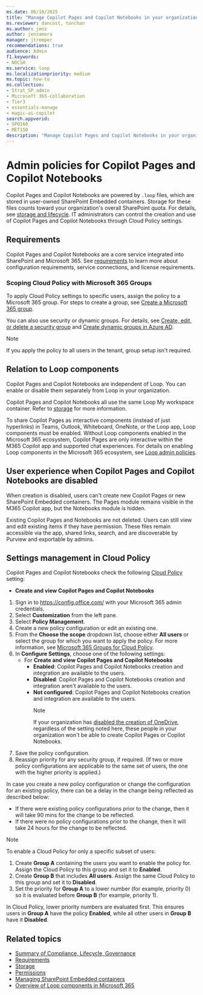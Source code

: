 ```yaml
---
ms.date: 06/10/2025
title: "Manage Copilot Pages and Copilot Notebooks in your organization"
ms.reviewer: dancost, tonchan
ms.author: jenz
author: jenzamora
manager: jtremper
recommendations: true
audience: Admin
f1.keywords:
- NOCSH
ms.service: loop
ms.localizationpriority: medium
ms.topic: how-to
ms.collection:
- Strat_SP_admin
- Microsoft 365-collaboration
- Tier3
- essentials-manage
- magic-ai-copilot
search.appverid:
- SPO160
- MET150
description: "Manage Copilot Pages and Copilot Notebooks in your organization"
---
```


# Admin policies for Copilot Pages and Copilot Notebooks

Copilot Pages and Copilot Notebooks are powered by `.loop` files, which are stored in user-owned SharePoint Embedded containers. Storage for these files counts toward your organization's overall SharePoint quota. For details, see [storage and lifecycle](cpcn-storage.md). IT administrators can control the creation and use of Copilot Pages and Copilot Notebooks through Cloud Policy settings.

## Requirements

Copilot Pages and Copilot Notebooks are a core service integrated into SharePoint and Microsoft 365. See [requirements](cpcn-loop-requirements.md) to learn more about configuration requirements, service connections, and license requirements.

### Scoping Cloud Policy with Microsoft 365 Groups

To apply Cloud Policy settings to specific users, assign the policy to a Microsoft 365 group. For steps to create a group, see [Create a Microsoft 365 group](/microsoft-365/admin/create-groups/create-groups).

You can also use security or dynamic groups. For details, see [Create, edit, or delete a security group](/microsoft-365/admin/email/create-edit-or-delete-a-security-group) and [Create dynamic groups in Azure AD](/azure/active-directory/external-identities/use-dynamic-groups).

> [!NOTE]
> If you apply the policy to all users in the tenant, group setup isn't required.

## Relation to Loop components

Copilot Pages and Copilot Notebooks are independent of Loop. You can enable or disable them separately from Loop in your organization.

Copilot Pages and Copilot Notebooks all use the same Loop My workspace container. Refer to [storage](cpcn-storage.md) for more information.

To share Copilot Pages as interactive components (instead of just hyperlinks) in Teams, Outlook, Whiteboard, OneNote, or the Loop app, Loop components must be enabled. Without Loop components enabled in the Microsoft 365 ecosystem, Copilot Pages are only interactive within the M365 Copilot app and supported chat experiences. For details on enabling Loop components in the Microsoft 365 ecosystem, see [Loop admin policies](loop-admin-configuration.md).

## User experience when Copilot Pages and Copilot Notebooks are disabled

When creation is disabled, users can't create new Copilot Pages or new SharePoint Embedded containers. The Pages module remains visible in the M365 Copilot app, but the Notebooks module is hidden.

Existing Copilot Pages and Notebooks are not deleted. Users can still view and edit existing items if they have permission. These files remain accessible via the app, shared links, search, and are discoverable by Purview and exportable by admins.

## Settings management in Cloud Policy

Copilot Pages and Copilot Notebooks check the following [Cloud Policy](/deployoffice/admincenter/overview-cloud-policy) setting:

- **Create and view Copilot Pages and Copilot Notebooks**

1. Sign in to https://config.office.com/ with your Microsoft 365 admin credentials.
1. Select **Customization** from the left pane.
1. Select **Policy Management**.
1. Create a new policy configuration or edit an existing one.
1. From the **Choose the scope** dropdown list, choose either **All users** or select the group for which you want to apply the policy. For more information, see [Microsoft 365 Groups for Cloud Policy](#scoping-cloud-policy-with-microsoft-365-groups).
1. In **Configure Settings**, choose one of the following settings:
    - For **Create and view Copilot Pages and Copilot Notebooks**
        - **Enabled**: Copilot Pages and Copilot Notebooks creation and integration are available to the users.
        - **Disabled**: Copilot Pages and Copilot Notebooks creation and integration aren't available to the users.
        - **Not configured**: Copilot Pages and Copilot Notebooks creation and integration are available to the users.
          >[!NOTE]
          >If your organization has [disabled the creation of OneDrive](/sharepoint/manage-user-profiles#disable-onedrive-creation-for-some-users), regardless of the setting noted here, these people in your organization won't be able to create Copilot Pages or Copilot Notebooks.
1. Save the policy configuration.
1. Reassign priority for any security group, if required. (If two or more policy configurations are applicable to the same set of users, the one with the higher priority is applied.)

In case you create a new policy configuration or change the configuration for an existing policy, there can be a delay in the change being reflected as described below:

- If there were existing policy configurations prior to the change, then it will take 90 mins for the change to be reflected.
- If there were no policy configurations prior to the change, then it will take 24 hours for the change to be reflected.

> [!NOTE]
> To enable a Cloud Policy for only a specific subset of users:
>
> 1. Create **Group A** containing the users you want to enable the policy for. Assign the Cloud Policy to this group and set it to **Enabled**.
> 1. Create **Group B** that includes **All users**. Assign the same Cloud Policy to this group and set it to **Disabled**.
> 1. Set the priority for **Group A** to a lower number (for example, priority 0) so it is evaluated before **Group B** (for example, priority 1).
>
> In Cloud Policy, lower priority numbers are evaluated first. This ensures users in **Group A** have the policy **Enabled**, while all other users in **Group B** have it **Disabled**.

## Related topics

- [Summary of Compliance, Lifecycle, Governance](cpcn-compliance-summary.md)
- [Requirements](cpcn-loop-requirements.md)
- [Storage](cpcn-storage.md)
- [Permissions](cpcn-loop-permission.md)
- [Managing SharePoint Embedded containers](cpcn-loop-spe-management.md)
- [Overview of Loop components in Microsoft 365](loop-components-teams.md)